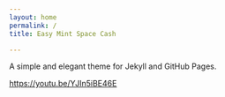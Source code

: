 ```yaml
---
layout: home
permalink: /
title: Easy Mint Space Cash

---
```

A simple and elegant theme for Jekyll and GitHub Pages.


https://youtu.be/YJIn5iBE46E